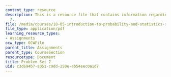 ```yaml
---
content_type: resource
description: This is a resource file that contains information regarding problem set
  7.
file: /media/courses/18-05-introduction-to-probability-and-statistics-spring-2014/c3d694b7a051c9dd250eeb54eec0a1d7_MIT18_05S14_ps7.pdf
file_type: application/pdf
learning_resource_types:
- Assignments
ocw_type: OCWFile
parent_title: Assignments
parent_type: CourseSection
resourcetype: Document
title: Problem Set 7
uid: c3d694b7-a051-c9dd-250e-eb54eec0a1d7
---
```

